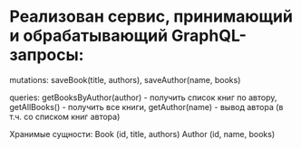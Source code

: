 # Реализован сервис, принимающий и обрабатывающий GraphQL-запросы:

mutations:
saveBook(title, authors), 
saveAuthor(name, books) 

queries:
getBooksByAuthor(author) - получить список книг по автору, 
getAllBooks() - получить все книги, 
getAuthor(name) - вывод автора (в т.ч. со списком книг автора) 

Хранимые сущности:
Book (id, title, authors)
Author (id, name, books)
